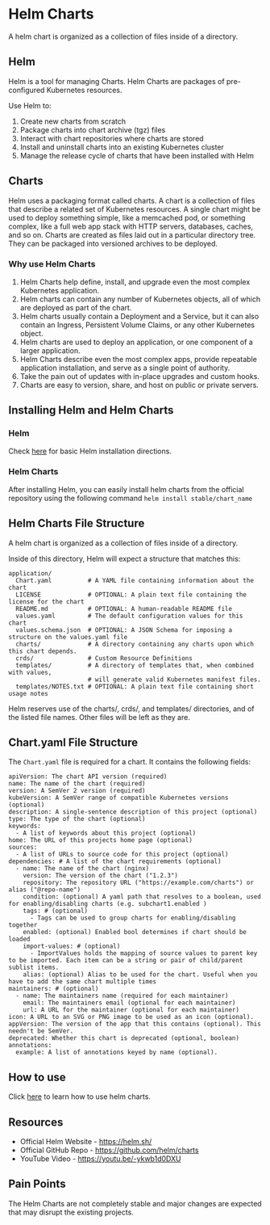 # Helm Charts
A helm chart is organized as a collection of files inside of a directory.

## Helm
Helm is a tool for managing Charts. Helm Charts are packages of pre-configured Kubernetes resources.

Use Helm to:

1. Create new charts from scratch
2. Package charts into chart archive (tgz) files
3. Interact with chart repositories where charts are stored
4. Install and uninstall charts into an existing Kubernetes cluster
5. Manage the release cycle of charts that have been installed with Helm

## Charts
Helm uses a packaging format called charts. A chart is a collection of files that describe a related set of Kubernetes resources. A single chart might be used to deploy something simple, like a memcached pod, or something complex, like a full web app stack with HTTP servers, databases, caches, and so on. Charts are created as files laid out in a particular directory tree. They can be packaged into versioned archives to be deployed.

### Why use Helm Charts

1. Helm Charts help define, install, and upgrade even the most complex Kubernetes application.
2. Helm charts can contain any number of Kubernetes objects, all of which are deployed as part of the chart. 
3. Helm charts usually contain a Deployment and a Service, but it can also contain an Ingress, Persistent Volume Claims, or any other Kubernetes object.
4. Helm charts are used to deploy an application, or one component of a larger application. 
5. Helm Charts describe even the most complex apps, provide repeatable application installation, and serve as a single point of authority.
6. Take the pain out of updates with in-place upgrades and custom hooks.
7. Charts are easy to version, share, and host on public or private servers.

## Installing Helm and Helm Charts

### Helm
Check [here](https://helm.sh/docs/intro/) for basic Helm installation directions.

### Helm Charts
After installing Helm, you can easily install helm charts from the official repository using the following command
`helm install stable/chart_name`

## Helm Charts File Structure
A helm chart is organized as a collection of files inside of a directory.

Inside of this directory, Helm will expect a structure that matches this:
```
application/
  Chart.yaml          # A YAML file containing information about the chart
  LICENSE             # OPTIONAL: A plain text file containing the license for the chart
  README.md           # OPTIONAL: A human-readable README file
  values.yaml         # The default configuration values for this chart
  values.schema.json  # OPTIONAL: A JSON Schema for imposing a structure on the values.yaml file
  charts/             # A directory containing any charts upon which this chart depends.
  crds/               # Custom Resource Definitions
  templates/          # A directory of templates that, when combined with values,
                      # will generate valid Kubernetes manifest files.
  templates/NOTES.txt # OPTIONAL: A plain text file containing short usage notes
```
Helm reserves use of the charts/, crds/, and templates/ directories, and of the listed file names. Other files will be left as they are.

## Chart.yaml File Structure
The `Chart.yaml` file is required for a chart. It contains the following fields:
```
apiVersion: The chart API version (required)
name: The name of the chart (required)
version: A SemVer 2 version (required)
kubeVersion: A SemVer range of compatible Kubernetes versions (optional)
description: A single-sentence description of this project (optional)
type: The type of the chart (optional)
keywords:
  - A list of keywords about this project (optional)
home: The URL of this projects home page (optional)
sources:
  - A list of URLs to source code for this project (optional)
dependencies: # A list of the chart requirements (optional)
  - name: The name of the chart (nginx)
    version: The version of the chart ("1.2.3")
    repository: The repository URL ("https://example.com/charts") or alias ("@repo-name")
    condition: (optional) A yaml path that resolves to a boolean, used for enabling/disabling charts (e.g. subchart1.enabled )
    tags: # (optional)
      - Tags can be used to group charts for enabling/disabling together
    enabled: (optional) Enabled bool determines if chart should be loaded
    import-values: # (optional)
      - ImportValues holds the mapping of source values to parent key to be imported. Each item can be a string or pair of child/parent sublist items.
    alias: (optional) Alias to be used for the chart. Useful when you have to add the same chart multiple times
maintainers: # (optional)
  - name: The maintainers name (required for each maintainer)
    email: The maintainers email (optional for each maintainer)
    url: A URL for the maintainer (optional for each maintainer)
icon: A URL to an SVG or PNG image to be used as an icon (optional).
appVersion: The version of the app that this contains (optional). This needn't be SemVer.
deprecated: Whether this chart is deprecated (optional, boolean)
annotations:
  example: A list of annotations keyed by name (optional).
```

## How to use 
Click [here](https://helm.sh/docs/intro/using_helm/) to learn how to use helm charts.


## Resources 
- Official Helm Website - https://helm.sh/
- Official GitHub Repo  - https://github.com/helm/charts
- YouTube Video         - https://youtu.be/-ykwb1d0DXU

## Pain Points 
The Helm Charts are not completely stable and major changes are expected that may disrupt the existing projects.
